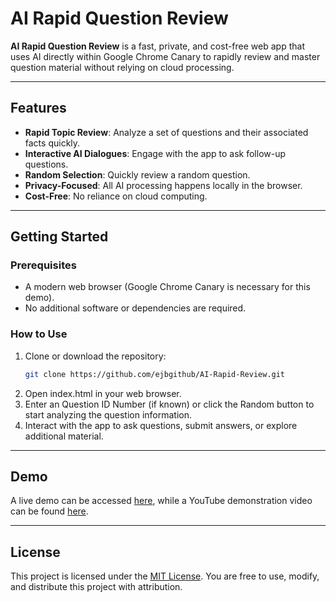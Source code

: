 # AI Rapid Question Review

**AI Rapid Question Review** is a fast, private, and cost-free web app that uses AI directly within Google Chrome Canary to rapidly review and master question material without relying on cloud processing.

---

## Features

- **Rapid Topic Review**: Analyze a set of questions and their associated facts quickly.
- **Interactive AI Dialogues**: Engage with the app to ask follow-up questions.
- **Random Selection**: Quickly review a random question.
- **Privacy-Focused**: All AI processing happens locally in the browser.
- **Cost-Free**: No reliance on cloud computing.

---

## Getting Started

### Prerequisites
- A modern web browser (Google Chrome Canary is necessary for this demo).
- No additional software or dependencies are required.

### How to Use
1. Clone or download the repository:
   ```bash
   git clone https://github.com/ejbgithub/AI-Rapid-Review.git

2. Open index.html in your web browser.
3. Enter an Question ID Number (if known) or click the Random button to start analyzing the question information.
4. Interact with the app to ask questions, submit answers, or explore additional material.

---

## Demo

A live demo can be accessed [here](https://ejbgithub.github.io/AI-Rapid-Review/), while a YouTube demonstration video can be found [here](https://www.youtube.com/watch?v=edeM2hnZNvA).

---

## License

This project is licensed under the [MIT License](LICENSE). You are free to use, modify, and distribute this project with attribution.
